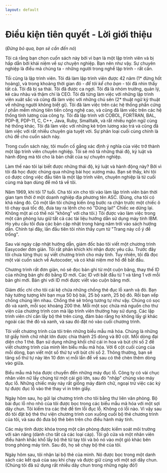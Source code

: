 ```yaml
---
layout: default
---
```


# Điều kiện tiên quyết - Lời giới thiệu

(_Đừng bỏ qua, bạn sẽ cần đến nó_)

Tôi cá rằng bạn chọn cuốn sách này bởi vì bạn là một lập trình viên và bị hấp dẫn bởi khái niệm về sự chuyện nghiệp. Bạn nên như vậy. Sự chuyên nghiệp là điều mà chúng ta - những người trong nghề lập trình - rất cần.

Tối cũng là lập trình viên. Tôi đã làm lập trình viên được 42 năm (1* đừng hốt hoảng), và trong khoảng thời gian đó - _để tôi kể cho bạn_ - tôi đã nhìn thấy tất cả. Tôi đã bị sa thải. Tôi đã được ca ngợi. Tôi đã là nhóm trưởng, quản lý, kẻ càu nhàu và thậm chí là CEO. Tôi đã từng làm việc với những lập trình viên xuât sắc và cũng đã làm việc với những chú sên (2* thuật ngữ kỹ thuật về những người không biết gì). Tôi đã làm việc trên các hệ thống phần cứng / phần mềm nhúng tiên tiến công nghệ cao, và cũng đã làm việc trên các hệ thống tính lương của công ty. Tôi đã lập trình với COBOL, FORTRAN, BAL, PDP-8, PDP-11, C, C++, Java, Ruby, Smalltalk, và rất nhiều ngôn ngữ cùng hệ thống khác. Tôi đã làm việc với những kẻ trộm lương xảo trá và cũng đã làm việc với rất nhiều chuyên gia tuyệt vời. Sự phân loại cuối cùng chính là chủ đề cho cuốn sách này.

Trong cuốn sách này, tôi muốn cố gắng xác định ý nghĩa của việc trở thành một lập trình viên chuyên nghiệp. Tôi sẽ mô tả những thái độ, kỷ luật và hành động mà tôi cho là bản chất của sự chuyên nghiệp.

Làm thế nào tôi lại biết được những thái độ, kỷ luật và hành động này? Bởi vì tôi đã học được chúng qua những bài học xương máu. Bạn sẽ thấy, khi tôi có được công việc đầu tiên là một lập trình viên, chuyên nghiệp là từ cuối cùng mà bạn dùng để mô tả về tôi.

Năm 1969, khi tôi 17 tuổi. Cha tôi xin cho tôi vào làm lập trình viên bán thời gian tạm thời ở một doanh nghiệp địa phương tên ASC. (Đúng, cha tôi có khả năng đó. Có một lần tôi chứng kiến ông bước ra chặn trước một chiếc ô tô chạy quá tốc độ, đưa tay ra lệnh cho nó "Dừng lại!" Chiếc xe dừng lại. Không một ai có thể nói "không" với cha tôi.) Tôi được vào làm việc trong một căn phòng lưu giữ tất cả các tài liệu hướng dẫn sử dụng máy tính IBM. Họ yêu cầu tôi đưa các bản cập nhật trong hàng năm trời vào sách hướng dẫn. Chính tại đây, lần đầu tiên tôi nhìn thấy cụm từ "Trang này cố ý để trống".

Sau vài ngày cập nhật hướng dẫn, giám đốc bảo tôi viết một chương trình Easycoder đơn giản. Tôi rất phấn khích khi nhận được yêu cầu. Trước đây tôi chưa từng thực sự viết chương trình cho máy tính. Tuy nhiên, tôi đã đọc một vài cuốn sách về Autocoder, và có khái niệm mơ hồ để bắt đầu.

Chương trình rất đơn giản, nó sẽ đọc bản ghi từ một cuộn băng, thay thế ID của những bản ghi đó bằng ID mới. Các ID với bắt đầu từ 1 và tăng 1 với mỗi bản ghi mới. Bản ghi với ID mới được viết vào cuộn băng mới.

Giám đốc chỉ cho tôi cái kệ chứa những chồng thẻ đục lỗ xanh và đỏ. Bạn hãy tưởng tượng khi bạn mua 50 bộ bài, 25 bộ xanh, 25 bộ đỏ. Rồi bạn xếp chồng chúng lên nhau. Chồng thẻ sẽ trông tương tự như vậy. Chúng có sọc đỏ và xanh, mỗi sọc khoảng 200 thẻ. Mỗi một sọc chứa mã nguồn cho thư viện của chương trình con mà lập trình viên thường hay sử dụng. Các lập trình viên chỉ cần lấy bộ thẻ trên cùng, đảm bảo rằng họ không lấy gì khác ngoài các thẻ đỏ và xanh, và sau đó đặt nó vào cuối chương trình.

Tôi viết chương trình của tôi trên những biểu mẫu mã hóa. Chúng là những tờ giấy hình chữ nhật lớn được chia thành 25 dòng và 80 cột. Mỗi dòng đại diện cho 1 thẻ. Bạn sử dụng những khối chữ cái in hoa và bút chì số 2 để viết chương trình của mình lên biểu mẫu mã hóa. Với 6 cột cuối cùng của mỗi dòng, bạn viết một số thứ tự với bút chì số 2. Thông thường, bạn sẽ tăng số thứ tự này lên 10 đơn vị mỗi lần để về sau có thể chèn thêm dòng vào giữa.

Biểu mẫu mã hóa được chuyển đến những máy đục lỗ. Công ty có vài chục nhân viên nữ lấy chúng từ một cái giỏ lớn, sau đó "nhập" chúng vào máy đục lỗ. Những chiếc máy này rất giống máy đánh chữ, ngoại trừ việc các ký tự được đục lỗ vào thẻ thay vì in trên giấy.

Ngày hôm sau, họ gửi lại chương trình cho tôi bằng thư liên văn phòng. Bộ bài đục lỗ nho nhỏ của tôi được bọc trong các biểu mẫu mã hóa với một sợi dây chun. Tôi kiểm tra các thẻ để tìm lỗi đục lỗ. Không có lỗi nào. Vì vậy sau đó tôi đặt bộ thẻ thư viện chương trình con xuống cuối bộ thẻ chương trình của tôi, và sau đó đưa bộ thẻ bên trên cho điều hành máy tính.

Các máy tính được khóa trong một căn phòng được kiểm soát môi trường với sàn nâng (dành cho tất cả các loại cáp). Tôi gõ cửa và một nhân viên điều hành khắc khổ lấy bộ thẻ từ tay tôi và bỏ nó vào một giỏ khác bên trong phòng máy tính. Sau đó, họ sẽ chạy bộ thẻ của tôi.

Ngày hôm sau, tôi nhận lại bộ thẻ của mình. Nó được bọc trong một danh sách các kết quả của sau khi chạy và được giữ cùng với một sợi dây chun. (Chúng tôi đã sử dụng rất nhiều dây chun trong những ngày đó!)
